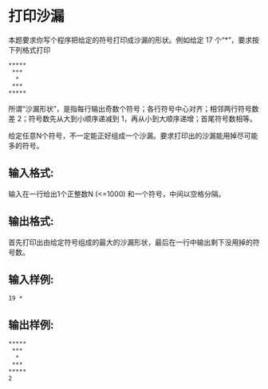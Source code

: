 # 打印沙漏
本题要求你写个程序把给定的符号打印成沙漏的形状。例如给定 17 个“*”，要求按下列格式打印

    *****
     ***
      *
     ***
    *****
所谓“沙漏形状”，是指每行输出奇数个符号；各行符号中心对齐；相邻两行符号数差 2；符号数先从大到小顺序递减到 1，再从小到大顺序递增；首尾符号数相等。

给定任意N个符号，不一定能正好组成一个沙漏。要求打印出的沙漏能用掉尽可能多的符号。

## 输入格式:
输入在一行给出1个正整数N (<=1000) 和一个符号，中间以空格分隔。

## 输出格式:
首先打印出由给定符号组成的最大的沙漏形状，最后在一行中输出剩下没用掉的符号数。

## 输入样例:
    19 *
## 输出样例:
    *****
     ***
      *
     ***
    *****
    2